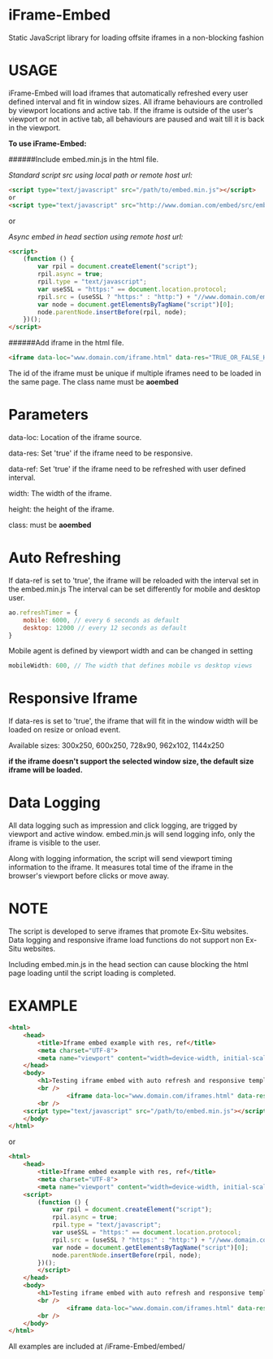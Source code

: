 # iFrame-Embed
Static JavaScript library for loading offsite iframes in a non-blocking fashion


# USAGE
iFrame-Embed will load iframes that automatically refreshed every user defined interval and fit in window sizes.
All iframe behaviours are controlled by viewport locations and active tab.
If the iframe is outside of the user's viewport or not in active tab, all behaviours are paused and wait till it is back in the viewport.

**To use iFrame-Embed:**


######Include embed.min.js in the html file.

*Standard script src using local path or remote host url:*
``` html
<script type="text/javascript" src="/path/to/embed.min.js"></script>
or
<script type="text/javascript" src="http://www.domian.com/embed/src/embed.min.js"></script>
```

or 

*Async embed in head section using remote host url:*
``` html
<script>
    (function () {
        var rpil = document.createElement("script");
        rpil.async = true;
        rpil.type = "text/javascript";
        var useSSL = "https:" == document.location.protocol;
        rpil.src = (useSSL ? "https:" : "http:") + "//www.domain.com/embed/src/embed.min.js"; 
        var node = document.getElementsByTagName("script")[0];
        node.parentNode.insertBefore(rpil, node);
    })();
</script>
```

######Add iframe in the html file.

``` html
<iframe data-loc="www.domain.com/iframe.html" data-res="TRUE_OR_FALSE_HERE" data-ref="TRUE_OR_FALSE_HERE" width="FRAME_WIDTH_HERE" height="FRAME_HEIGHT_HERE" id="ADD_UNIQUE_ID_HERE" src="about:blank" class="aoembed" frameborder="0" marginheight="0" marginwidth="0" scrolling="no" allowTransparency="true" style="display:none"></iframe>
```
The id of the iframe must be unique if multiple iframes need to be loaded in the same page.
The class name must be **aoembed**


# Parameters

data-loc: Location of the iframe source.

data-res: Set 'true' if the iframe need to be responsive. 

data-ref: Set 'true' if the iframe need to be refreshed with user defined interval.

width: The width of the iframe.

height: the height of the iframe.

class: must be **aoembed**


# Auto Refreshing
If data-ref is set to 'true', the iframe will be reloaded with the interval set in the embed.min.js
The interval can be set differently for mobile and desktop user.
``` js
ao.refreshTimer = {
    mobile: 6000, // every 6 seconds as default
    desktop: 12000 // every 12 seconds as default
}
```
Mobile agent is defined by viewport width and can be changed in setting
``` js
mobileWidth: 600, // The width that defines mobile vs desktop views
```


# Responsive Iframe
If data-res is set to 'true', the iframe that will fit in the window width will be loaded on resize or onload event.

Available sizes:
300x250, 600x250, 728x90, 962x102, 1144x250

**if the iframe doesn't support the selected window size, the default size iframe will be loaded.**


# Data Logging
All data logging such as impression and click logging, are trigged by viewport and active window.
embed.min.js will send logging info, only the iframe is visible to the user.

Along with logging information, the script will send viewport timing information to the iframe.
It measures total time of the iframe in the browser's viewport before clicks or move away.


# NOTE
The script is developed to serve iframes that promote Ex-Situ websites. 
Data logging and responsive iframe load functions do not support non Ex-Situ websites.

Including embed.min.js in the head section can cause blocking the html page loading until the script loading is completed.


# EXAMPLE

``` html
<html>
    <head>
        <title>Iframe embed example with res, ref</title>
        <meta charset="UTF-8">
        <meta name="viewport" content="width=device-width, initial-scale=1.0">
    </head>
    <body>
        <h1>Testing iframe embed with auto refresh and responsive template</h1>
        <br />
                <iframe data-loc="www.domain.com/iframes.html" data-res="true" data-ref="true" width=IFRAME_WIDTH height=IFRAME_HEIGHT id="ADD_UNIQUE_ID_HERE" src="about:blank" class="aoembed" frameborder="0" marginheight="0" marginwidth="0" scrolling="no" allowTransparency="true" style="display:none"></iframe>
        <br />
	<script type="text/javascript" src="/path/to/embed.min.js"></script>
    </body>
</html>
```
or
``` html
<html>
    <head>
        <title>Iframe embed example with res, ref</title>
        <meta charset="UTF-8">
        <meta name="viewport" content="width=device-width, initial-scale=1.0">
	<script>
    	(function () {
        	var rpil = document.createElement("script");
        	rpil.async = true;
        	rpil.type = "text/javascript";
        	var useSSL = "https:" == document.location.protocol;
        	rpil.src = (useSSL ? "https:" : "http:") + "//www.domain.com/embed/src/embed.min.js";
        	var node = document.getElementsByTagName("script")[0];
        	node.parentNode.insertBefore(rpil, node);
    	})();
    	</script>
    </head>
    <body>
        <h1>Testing iframe embed with auto refresh and responsive template</h1>
        <br />
                <iframe data-loc="www.domain.com/iframes.html" data-res="true" data-ref="true" width=IFRAME_WIDTH height=IFRAME_HEIGHT id="ADD_UNIQUE_ID_HERE" src="about:blank" class="aoembed" frameborder="0" marginheight="0" marginwidth="0" scrolling="no" allowTransparency="true" style="display:none"></iframe>
        <br />
    </body>
</html>

```

All examples are included at /iFrame-Embed/embed/

